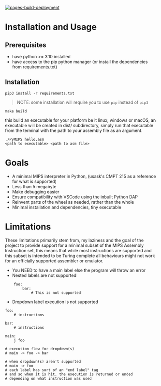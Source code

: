[![pages-build-deployment](https://github.com/frroossst/py_mips_debugger/actions/workflows/pages/pages-build-deployment/badge.svg?branch=master&event=deployment_status)](https://github.com/frroossst/py_mips_debugger/actions/workflows/pages/pages-build-deployment)

# Installation and Usage

## Prerequisites
- have python >= 3.10 installed
- have access to the pip python manager (or install the dependencies from requirements.txt)

## Installation

`pip3 install -r requirements.txt`  
> NOTE: some installation will require you to use `pip` instead of `pip3`  



`make build`  

this build an executable for your platform be it linux, windows or macOS, an executable will be created in dist/ subdirectory, simply run that executable from the terminal with the path to your assembly file as an argument.  


`./PyMIPS hello.asm`  
`<path to executable> <path to asm file>`

# Goals

- A minimal MIPS interpreter in Python, (usask's CMPT 215 as a reference for what is supported)
- Less than 5 megabyte
- Make debugging easier
- Ensure compatibility with VSCode using the inbuilt Python DAP
- Reinvent parts of the wheel as needed, rather than the whole
- Minimal installation and dependencies, tiny executable

# Limitations

These limitations primarily stem from, my laziness and the goal of the project to provide support for a minimal 
subset of the MIPS Assembly Instruction set, this means that while most instructions are supported and this subset is
intended to be Turing complete all behaviours might not work for an officially supported assembler or emulator.

- You NEED to have a main label else the program will throw an error
- Nested labels are not supported
```
    foo:
        bar:
            # This is not supported
```
- Dropdown label execution is not supported
```
foo:
    # instructions

bar:
    # instructions

main:
    j foo

# execution flow for dropdown(s)
# main -> foo -> bar

# when dropdown(s) aren't supported
# main -> foo
# each label has sort of an "end label" tag
# and so when it is hit, the execution is returned or ended
# depending on what instruction was used
```
